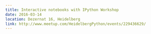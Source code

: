 ```yaml
---
title: Interactive notebooks with IPython Workshop
date: 2016-03-14
location: Dezernat 16, Heidelberg
link: http://www.meetup.com/HeidelbergPython/events/229436629/
---
```

